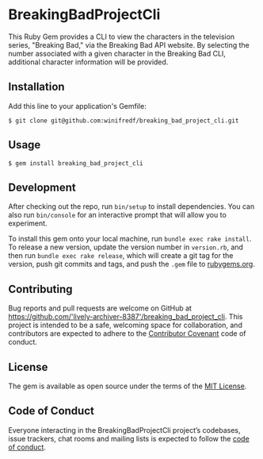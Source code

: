 # BreakingBadProjectCli

This Ruby Gem provides a CLI to view the characters in the television series, "Breaking Bad," via the Breaking Bad API website.  By selecting the number associated with a given character in the Breaking Bad CLI, additional character information will be provided.

## Installation

Add this line to your application's Gemfile:

    $ git clone git@github.com:winifredf/breaking_bad_project_cli.git

## Usage

    $ gem install breaking_bad_project_cli

## Development

After checking out the repo, run `bin/setup` to install dependencies. You can also run `bin/console` for an interactive prompt that will allow you to experiment.

To install this gem onto your local machine, run `bundle exec rake install`. To release a new version, update the version number in `version.rb`, and then run `bundle exec rake release`, which will create a git tag for the version, push git commits and tags, and push the `.gem` file to [rubygems.org](https://rubygems.org).

## Contributing

Bug reports and pull requests are welcome on GitHub at https://github.com/'lively-archiver-8387'/breaking_bad_project_cli. This project is intended to be a safe, welcoming space for collaboration, and contributors are expected to adhere to the [Contributor Covenant](http://contributor-covenant.org) code of conduct.

## License

The gem is available as open source under the terms of the [MIT License](https://opensource.org/licenses/MIT).

## Code of Conduct

Everyone interacting in the BreakingBadProjectCli project’s codebases, issue trackers, chat rooms and mailing lists is expected to follow the [code of conduct](https://github.com/'lively-archiver-8387'/breaking_bad_project_cli/blob/master/CODE_OF_CONDUCT.md).
